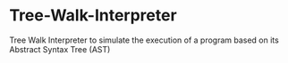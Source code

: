 # Tree-Walk-Interpreter
Tree Walk Interpreter to simulate the execution of a program based on its Abstract Syntax Tree (AST)
